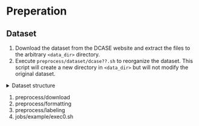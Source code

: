 # Preperation
## Dataset
1. Download the dataset from the DCASE website and extract the files to the arbitrary `<data_dir>` directory.
2. Execute `preprocess/dataset/dcase??.sh` to reorganize the dataset. This script will create a new directory in `<data_dir>` but will not modify the original dataset.

<details>
<summary>Dataset structure</summary>

```bash
<data_dir>
├── dcase2020 # TODO: check the directory structure
├── dcase2021 # TODO: check the directory structure
├── dcase2022 # TODO: check the directory structure
├── dcase2023
│   ├── all # Created by `preprocess/dataset/dcase2023.sh`
│   │   └── raw
│   │       ├── ToyCar
│   │       │   ├── train
│   │       │   └── test
│   │       └── ToyCircuit
│   ├── dev_data  # Original structure
│   └── eval_data # Original structure
│       
│
└── dcase2024 # TODO: check the directory structure
```
</details>


1. preprocess/download
2. preprocess/formatting
3. preprocess/labeling
4. jobs/example/exec0.sh

